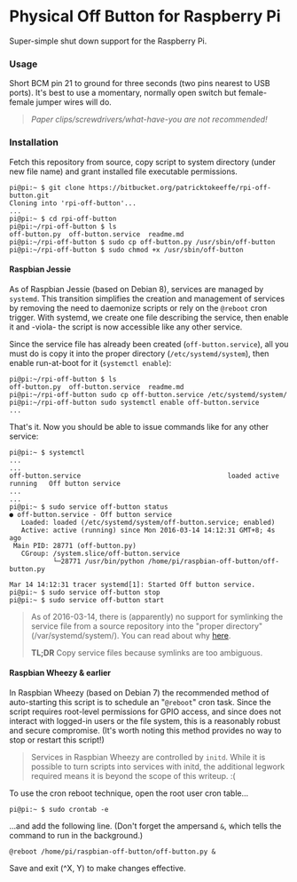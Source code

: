 Physical Off Button for Raspberry Pi
====================================

Super-simple shut down support for the Raspberry Pi.

### Usage

Short BCM pin 21 to ground for three seconds (two pins nearest to USB ports).
It's best to use a momentary, normally open switch but female-female jumper
wires will do.

> *Paper clips/screwdrivers/what-have-you are not recommended!*

### Installation

Fetch this repository from source, copy script to system directory (under new
file name) and grant installed file executable permissions.

````
pi@pi:~ $ git clone https://bitbucket.org/patricktokeeffe/rpi-off-button.git
Cloning into 'rpi-off-button'...
...
pi@pi:~ $ cd rpi-off-button
pi@pi:~/rpi-off-button $ ls
off-button.py  off-button.service  readme.md
pi@pi:~/rpi-off-button $ sudo cp off-button.py /usr/sbin/off-button
pi@pi:~/rpi-off-button $ sudo chmod +x /usr/sbin/off-button
````

#### Raspbian Jessie

As of Raspbian Jessie (based on Debian 8), services are managed by `systemd`. This
transition simplifies the creation and management of services by removing the need
to daemonize scripts or rely on the `@reboot` cron trigger. With systemd, we create
one file describing the service, then enable it and -viola- the script is now
accessible like any other service.

Since the service file has already been created (`off-button.service`), all you
must do is copy it into the proper directory (`/etc/systemd/system`), then enable
run-at-boot for it (`systemctl enable`):

```
pi@pi:~/rpi-off-button $ ls
off-button.py  off-button.service  readme.md
pi@pi:~/rpi-off-button sudo cp off-button.service /etc/systemd/system/
pi@pi:~/rpi-off-button sudo systemctl enable off-button.service
...
```

That's it. Now you should be able to issue commands like for any other service:

```
pi@pi:~ $ systemctl
...
...
off-button.service                                     loaded active running   Off button service
...
...
pi@pi:~ $ sudo service off-button status
● off-button.service - Off button service
   Loaded: loaded (/etc/systemd/system/off-button.service; enabled)
   Active: active (running) since Mon 2016-03-14 14:12:31 GMT+8; 4s ago
 Main PID: 28771 (off-button.py)
   CGroup: /system.slice/off-button.service
           └─28771 /usr/bin/python /home/pi/raspbian-off-button/off-button.py

Mar 14 14:12:31 tracer systemd[1]: Started Off button service.
pi@pi:~ $ sudo service off-button stop
pi@pi:~ $ sudo service off-button start
```

> As of 2016-03-14, there is (apparently) no support for symlinking the service
> file from a source repository into the "proper directory" (/var/systemd/system/).
> You can read about why [here](https://bugzilla.redhat.com/show_bug.cgi?id=955379).
>
> **TL;DR** Copy service files because symlinks are too ambiguous.

#### Raspbian Wheezy & earlier

In Raspbian Wheezy (based on Debian 7) the recommended method of auto-starting this
script is to schedule an "`@reboot`" cron task. Since the script requires root-level
permissions for GPIO access, and since does not interact with logged-in users or the
file system, this is a reasonably robust and secure compromise. (It's worth noting
this method provides no way to stop or restart this script!)

> Services in Raspbian Wheezy are controlled by `initd`. While it is possible to
> turn scripts into services with initd, the additional legwork required means it
> is beyond the scope of this writeup. :(

To use the cron reboot technique, open the root user cron table...

````
pi@pi:~ $ sudo crontab -e
````

...and add the following line. (Don't forget the ampersand `&`, which tells the
command to run in the background.)

````
@reboot /home/pi/raspbian-off-button/off-button.py &
````

Save and exit (^X, Y) to make changes effective.

